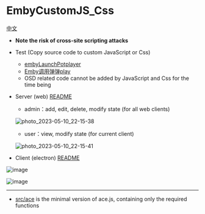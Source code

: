 # EmbyCustomJS_Css

[中文](README.md)
- **Note the risk of cross-site scripting attacks**
- Test (Copy source code to custom JavaScript or Css)
  - [embyLaunchPotplayer](https://greasyfork.org/zh-CN/scripts/459297-embylaunchpotplayer/code)
  - [Emby调用弹弹play](https://greasyfork.org/zh-CN/scripts/443916-emby%E8%B0%83%E7%94%A8%E5%BC%B9%E5%BC%B9play/code)
  - OSD related code cannot be added by JavaScript and Css for the time being
- Server (web) [README](src/Server/README_EN.md)
  - admin：add, edit, delete, modify state \(for all web clients\)
  
  ![photo_2023-05-10_22-15-38](https://github.com/Shurelol/EmbyCustomJS_Css/assets/16237201/8b31bffa-c03d-43a9-93e0-33eef3592fef)

  - user：view, modify state \(for current client\)
  
  ![photo_2023-05-10_22-15-41](https://github.com/Shurelol/EmbyCustomJS_Css/assets/16237201/b44cada1-f588-4a37-a235-73e524c1a7f6)


- Client (electron) [README](src/Client/README_EN.md)  

![image](https://github.com/Shurelol/EmbyCustomJS_Css/assets/16237201/0f51d907-b60f-4216-9ddc-9e33874ac745)

![image](https://github.com/Shurelol/EmbyCustomJS_Css/assets/16237201/2eedcfa2-cbeb-462a-b822-d7a632e26375)

***
- [src/ace](src/ace) is the minimal version of ace.js, containing only the required functions